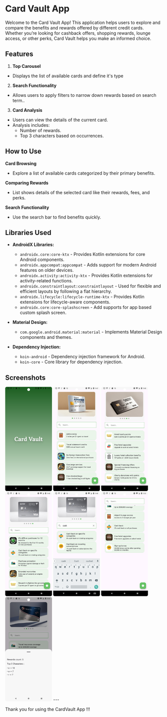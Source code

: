 # Card Vault App

Welcome to the Card Vault App! This application helps users to explore and compare the benefits and rewards offered by different credit cards. Whether you’re looking for cashback offers, shopping rewards, lounge access, or other perks, Card Vault helps you make an informed choice.

## Features

1. **Top Carousel**
- Displays the list of available cards and define it's type

2. **Search Functionality**
- Allows users to apply filters to narrow down rewards based on search term..

3. **Card Analysis**
- Users can view the details of the current card.
- Analysis includes:
  - Number of rewards.
  - Top 3 characters based on occurrences.

## How to Use

**Card Browsing**

- Explore a list of available cards categorized by their primary benefits.

**Comparing Rewards**

- List shows details of the selected card like their rewards, fees, and perks.

**Search Functionality**

- Use the search bar to find benefits quickly.

## Libraries Used

- **AndroidX Libraries:**
  - `androidx.core:core-ktx` - Provides Kotlin extensions for core Android components.
  - `androidx.appcompat:appcompat` - Adds support for modern Android features on older devices.
  - `androidx.activity:activity-ktx` - Provides Kotlin extensions for activity-related functions.
  - `androidx.constraintlayout:constraintlayout` - Used for flexible and efficient layouts by following a flat hierarchy.
  - `androidx.lifecycle:lifecycle-runtime-ktx` - Provides Kotlin extensions for lifecycle-aware components.
  -  `androidx.core:core-splashscreen` - Add supports for app based custom splash screen.

- **Material Design:**
  - `com.google.android.material:material` - Implements Material Design components and themes.

- **Dependency Injection:**
  - `koin-android` - Dependency injection framework for Android.
  - `koin-core` - Core library for dependency injection.

  
## Screenshots

<img src="screenshots/screenshot.png" alt="Screenshot 1" width="150"/>
<img src="screenshots/screenshot_1.png" alt="Screenshot 1" width="150"/>
<img src="screenshots/screenshot_2.png" alt="Screenshot 1" width="150"/>
<img src="screenshots/screenshot_3.png" alt="Screenshot 1" width="150"/>
<img src="screenshots/screenshot_4.png" alt="Screenshot 1" width="150"/>
<img src="screenshots/screenshot_5.png" alt="Screenshot 1" width="150"/>
<img src="screenshots/screenshot_6.png" alt="Screenshot 1" width="150"/>
---

Thank you for using the CardVault App !!!